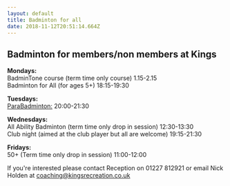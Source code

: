 ```yaml
---
layout: default
title: Badminton for all
date: 2018-11-12T20:51:14.664Z
---
```

## Badminton for members/non members at Kings

<!--more-->

**Mondays:**\
BadminTone course (term time only course) 1.15-2.15\
Badminton for All (for ages 5+) 18:15-19:30

**Tuesdays:**\
[ParaBadminton:](</master/static/images/uploads/parabadminton.jpg>) 20:00-21:30

**Wednesdays:**\
All Ability Badminton (term time only drop in session) 12:30-13:30\
Club night (aimed at the club player but all are welcome) 19:15-21:30

**Fridays:**\
50+ (Term time only drop in session) 11:00-12:00

If you're interested please contact Reception on 01227 812921 or email Nick Holden at coaching@kingsrecreation.co.uk
